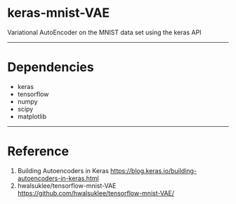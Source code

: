 # keras-mnist-VAE
Variational AutoEncoder on the MNIST data set using the keras API

***
# Dependencies
- keras
- tensorflow
- numpy
- scipy
- matplotlib

***
# Reference
1. Building Autoencoders in Keras
https://blog.keras.io/building-autoencoders-in-keras.html
2. hwalsuklee/tensorflow-mnist-VAE
https://github.com/hwalsuklee/tensorflow-mnist-VAE/
